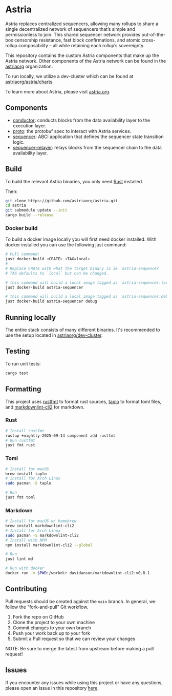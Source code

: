 # Astria

Astria replaces centralized sequencers, allowing many rollups to share a single
decentralized network of sequencers that’s simple and permissionless to join.
This shared sequencer network provides out-of-the-box censorship resistance,
fast block confirmations, and atomic cross-rollup composability – all while
retaining each rollup’s sovereignty.

This repository contains the custom Astria components that make up the Astria
network. Other components of the Astria network can be found in the
[astriaorg](https://github.com/astriaorg) organization.

To run locally, we utilize a dev-cluster which can be found at
[astriaorg/astria/charts](https://github.com/astriaorg/astria/tree/main/charts).

To learn more about Astria, please visit [astria.org](https://astria.org).

## Components

* [conductor](https://github.com/astriaorg/astria/tree/main/crates/astria-conductor):
  conducts blocks from the data availability layer to the execution layer.
* [proto](https://github.com/astriaorg/astria/tree/main/proto):
  the protobuf spec to interact with Astria services.
* [sequencer](https://github.com/astriaorg/astria/tree/main/crates/astria-sequencer):
  ABCI application that defines the sequencer state transition logic.
* [sequencer-relayer](https://github.com/astriaorg/astria/tree/main/crates/astria-sequencer-relayer):
  relays blocks from the sequencer chain to the data availability layer.

## Build

To build the relevant Astria binaries, you only need
[Rust](https://www.rust-lang.org/tools/install) installed.

Then:

```sh
git clone https://github.com/astriaorg/astria.git
cd astria
git submodule update --init
cargo build --release
```

### Docker build

To build a docker image locally you will first need docker installed. With
docker installed you can use the following just command:

```sh
# Full command:
just docker-build <CRATE> <TAG=local>
#
# Replace CRATE with what the target binary is ie `astria-sequencer`
# TAG defaults to `local` but can be changed.

# this command will build a local image tagged as 'astria-sequencer:local' 
just docker-build astria-sequencer

# this command will build a local image tagged as 'astria-sequencer:debug' 
just docker-build astria-sequencer debug
```

## Running locally

The entire stack consists of many different binaries. It's recommended to use the
setup located in
[astriaorg/dev-cluster](https://github.com/astriaorg/dev-cluster).

## Testing

To run unit tests:

```sh
cargo test
```

## Formatting

This project uses [rustfmt](https://github.com/rust-lang/rustfmt) to format rust
sources, [taplo](https://github.com/tamasfe/taplo) to format toml files, and
[markdownlint-cli2](https://github.com/DavidAnson/markdownlint-cli2) for
markdown.

### Rust

```sh
# Install rustfmt
rustup +nightly-2025-09-14 component add rustfmt
# Run rustfmt
just fmt rust
```

### Toml

```sh
# Install for macOS
brew install taplo
# Install for Arch Linux
sudo pacman -S taplo

# Run
just fmt toml
```

### Markdown

```sh
# Install for macOS w/ homebrew
brew install markdownlint-cli2
# Install for Arch Linux
sudo pacman -S markdownlint-cli2
# Install with NPM
npm install markdownlint-cli2 --global

# Run
just lint md

# Run with docker
docker run -v $PWD:/workdir davidanson/markdownlint-cli2:v0.8.1
```

## Contributing

Pull requests should be created against the `main` branch. In general, we follow
the "fork-and-pull" Git workflow.

1. Fork the repo on GitHub
2. Clone the project to your own machine
3. Commit changes to your own branch
4. Push your work back up to your fork
5. Submit a Pull request so that we can review your changes

NOTE: Be sure to merge the latest from upstream before making a pull request!

## Issues

If you encounter any issues while using this project or have any questions,
please open an issue in this repository
[here](https://github.com/astriaorg/astria/issues).
